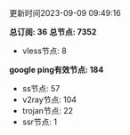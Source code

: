 更新时间2023-09-09 09:49:16

**总订阅: 36**
**总节点: 7352**
- vless节点: 8

**google ping有效节点: 184**
- ss节点: 57
- v2ray节点: 104
- trojan节点: 22
- ssr节点: 1

